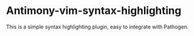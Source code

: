 # Antimony-vim-syntax-highlighting

This is a simple syntax highlighting plugin, easy to integrate with Pathogen.
